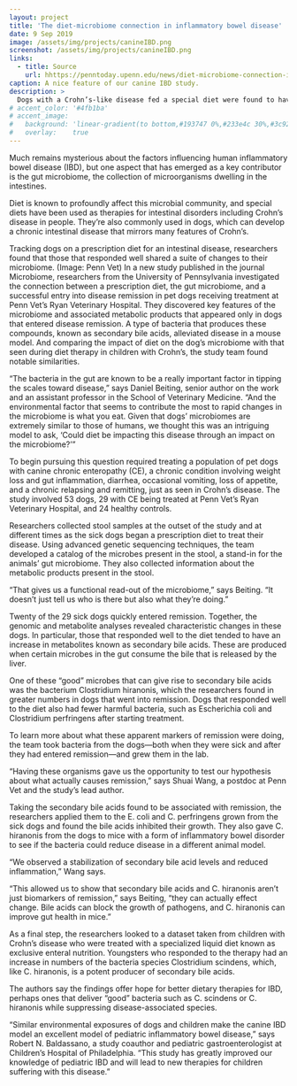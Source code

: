 ```yaml
---
layout: project
title: 'The diet-microbiome connection in inflammatory bowel disease'
date: 9 Sep 2019
image: /assets/img/projects/canineIBD.png
screenshot: /assets/img/projects/canineIBD.png
links:
  - title: Source
    url: hhttps://penntoday.upenn.edu/news/diet-microbiome-connection-inflammatory-bowel-disease
caption: A nice feature of our canine IBD study.
description: >
  Dogs with a Crohn’s-like disease fed a special diet were found to have characteristic changes in their gut microbiomes, paralleling changes seen in children with Crohn’s.
# accent_color: '#4fb1ba'
# accent_image:
#   background: 'linear-gradient(to bottom,#193747 0%,#233e4c 30%,#3c929e 50%,#d5d5d4 70%,#cdccc8 100%)'
#   overlay:    true
---
```


Much remains mysterious about the factors influencing human inflammatory bowel disease (IBD), but one aspect that has emerged as a key contributor is the gut microbiome, the collection of microorganisms dwelling in the intestines. 

Diet is known to profoundly affect this microbial community, and special diets have been used as therapies for intestinal disorders including Crohn’s disease in people. They’re also commonly used in dogs, which can develop a chronic intestinal disease that mirrors many features of Crohn’s. 

Tracking dogs on a prescription diet for an intestinal disease, researchers found that those that responded well shared a suite of changes to their microbiome. (Image: Penn Vet)
In a new study published in the journal Microbiome, researchers from the University of Pennsylvania investigated the connection between a prescription diet, the gut microbiome, and a successful entry into disease remission in pet dogs receiving treatment at Penn Vet’s Ryan Veterinary Hospital. They discovered key features of the microbiome and associated metabolic products that appeared only in dogs that entered disease remission. A type of bacteria that produces these compounds, known as secondary bile acids, alleviated disease in a mouse model. And comparing the impact of diet on the dog’s microbiome with that seen during diet therapy in children with Crohn’s, the study team found notable similarities.

“The bacteria in the gut are known to be a really important factor in tipping the scales toward disease,” says Daniel Beiting, senior author on the work and an assistant professor in the School of Veterinary Medicine. “And the environmental factor that seems to contribute the most to rapid changes in the microbiome is what you eat. Given that dogs’ microbiomes are extremely similar to those of humans, we thought this was an intriguing model to ask, ‘Could diet be impacting this disease through an impact on the microbiome?’”

To begin pursuing this question required treating a population of pet dogs with canine chronic enteropathy (CE), a chronic condition involving weight loss and gut inflammation, diarrhea, occasional vomiting, loss of appetite, and a chronic relapsing and remitting, just as seen in Crohn’s disease. The study involved 53 dogs, 29 with CE being treated at Penn Vet’s Ryan Veterinary Hospital, and 24 healthy controls. 

Researchers collected stool samples at the outset of the study and at different times as the sick dogs began a prescription diet to treat their disease. Using advanced genetic sequencing techniques, the team developed a catalog of the microbes present in the stool, a stand-in for the animals’ gut microbiome. They also collected information about the metabolic products present in the stool.

“That gives us a functional read-out of the microbiome,” says Beiting. “It doesn’t just tell us who is there but also what they’re doing.”

Twenty of the 29 sick dogs quickly entered remission. Together, the genomic and metabolite analyses revealed characteristic changes in these dogs. In particular, those that responded well to the diet tended to have an increase in metabolites known as secondary bile acids. These are produced when certain microbes in the gut consume the bile that is released by the liver. 

One of these “good” microbes that can give rise to secondary bile acids was the bacterium Clostridium hiranonis, which the researchers found in greater numbers in dogs that went into remission. Dogs that responded well to the diet also had fewer harmful bacteria, such as Escherichia coli and Clostridium perfringens after starting treatment.

To learn more about what these apparent markers of remission were doing, the team took bacteria from the dogs—both when they were sick and after they had entered remission—and grew them in the lab. 

“Having these organisms gave us the opportunity to test our hypothesis about what actually causes remission,” says Shuai Wang, a postdoc at Penn Vet and the study’s lead author.

Taking the secondary bile acids found to be associated with remission, the researchers applied them to the E. coli and C. perfringens grown from the sick dogs and found the bile acids inhibited their growth. They also gave C. hiranonis from the dogs to mice with a form of inflammatory bowel disorder to see if the bacteria could reduce disease in a different animal model.

“We observed a stabilization of secondary bile acid levels and reduced inflammation,” Wang says.

“This allowed us to show that secondary bile acids and C. hiranonis aren’t just biomarkers of remission,” says Beiting, “they can actually effect change. Bile acids can block the growth of pathogens, and C. hiranonis can improve gut health in mice.”

As a final step, the researchers looked to a dataset taken from children with Crohn’s disease who were treated with a specialized liquid diet known as exclusive enteral nutrition. Youngsters who responded to the therapy had an increase in numbers of the bacteria species Clostridium scindens, which, like C. hiranonis, is a potent producer of secondary bile acids.

The authors say the findings offer hope for better dietary therapies for IBD, perhaps ones that deliver “good” bacteria such as C. scindens or C. hiranonis while suppressing disease-associated species.

“Similar environmental exposures of dogs and children make the canine IBD model an excellent model of pediatric inflammatory bowel disease,” says Robert N. Baldassano, a study coauthor and pediatric gastroenterologist at Children’s Hospital of Philadelphia. “This study has greatly improved our knowledge of pediatric IBD and will lead to new therapies for children suffering with this disease.”